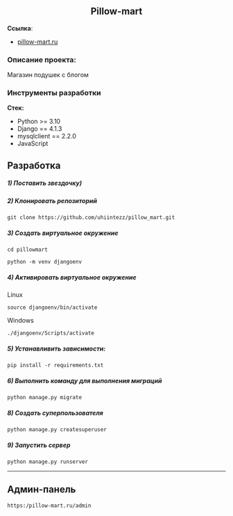 <h2 align="center">Pillow-mart</h2>


**Ссылка**:
- [pillow-mart.ru](https://pillow-mart.ru)


### Описание проекта:
Магазин подушек с блогом


### Инструменты разработки

**Стек:**
- Python >= 3.10
- Django == 4.1.3
- mysqlclient == 2.2.0
- JavaScript

## Разработка

##### 1) Поставить звездочку)

##### 2) Клонировать репозиторий

    git clone https://github.com/uhiintezz/pillow_mart.git

##### 3) Создать виртуальное окружение

    cd pillowmart
    
    python -m venv djangoenv
    
##### 4) Активировать виртуальное окружение
    
Linux

    source djangoenv/bin/activate
    
Windows

    ./djangoenv/Scripts/activate

##### 5) Устанавливить зависимости:

    pip install -r requirements.txt

##### 6) Выполнить команду для выполнения миграций

    python manage.py migrate
    
##### 8) Создать суперпользователя

    python manage.py createsuperuser
    
##### 9) Запустить сервер

    python manage.py runserver


___
## Админ-панель
    https:/pillow-mart.ru/admin

